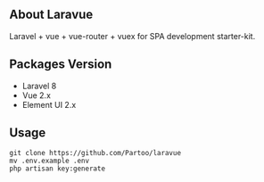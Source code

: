 ## About Laravue

Laravel + vue + vue-router + vuex for SPA development starter-kit.

## Packages Version
- Laravel 8
- Vue 2.x
- Element UI 2.x
## Usage
```shell
git clone https://github.com/Partoo/laravue
mv .env.example .env
php artisan key:generate
```
